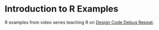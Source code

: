 # Introduction to R Examples
R examples from video series teaching R on <a href = "http://youtube.com/@DesignCodeDebugRepeat">Design Code Debug Repeat</a>.
